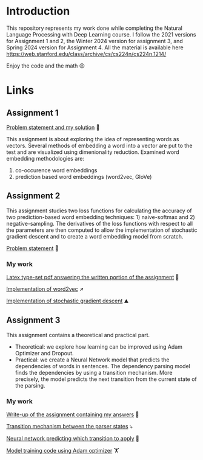 # Introduction
This repository represents my work done while completing the Natural Language Processing with Deep Learning course.
I follow the 2021 versions for Assignment 1 and 2, the Winter 2024 version for assignment 3, and Spring 2024 version for Assignment 4. All the material is available here https://web.stanford.edu/class/archive/cs/cs224n/cs224n.1214/

Enjoy the code and the math :wink:

# Links
## Assignment 1
[Problem statement and my solution](a1/exploring_word_vectors.ipynb) :scroll:

This assignment is about exploring the idea of representing words as vectors. Several methods of embedding a word into a vector are put to the test and are visualized using dimenionality reduction. Examined word embedding methodologies are:
1. co-occurence word embeddings
2. prediction based word embeddings (word2vec, GloVe)

## Assignment 2
This assignment studies two loss functions for calculating the accuracy of two prediction-based word embedding techniques: 1) naive-softmax and 2) negative-sampling. The derivatives of the loss functions with respect to all the parameters are then computed to allow the implementation of stochastic gradient descent and to create a word embedding model from scratch.

[Problem statement](a2/a2.pdf) :closed_book:

### My work

[Latex type-set pdf answering the written portion of the assignment](a2/a2_solution.pdf) :scroll:

[Implementation of word2vec](a2/word2vec.py) :arrow_upper_right:

[Implementation of stochastic gradient descent](a2/sgd.py) :mountain:


## Assignment 3
This assignment contains a theoretical and practical part. 

- Theoretical: we explore how learning can be improved using Adam Optimizer and Dropout. 
- Practical: we create a Neural Network model that predicts the dependencies of words in sentences. The dependency parsing model finds the dependencies by using a transition mechanism. More precisely, the model predicts the next transition from the current state of the parsing.

### My work

[Write-up of the assignment containing my answers](a3/solution_cs224n_a3_student_latex.pdf) :scroll:

[Transition mechanism between the parser states](a3/a3_student_code/parser_transitions.py)  :arrow_heading_down:

[Neural network predicting which transition to apply](a3/a3_student_code/parser_model.py) :brain:

[Model training code using Adam optimizer](a3/a3_student_code/run.py) :weight_lifting:
